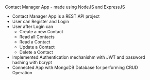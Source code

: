 Contact Manager App - made using NodeJS and ExpressJS
- Contact Manager App is a REST API project
- User can Register and Login
- User after Login can 
    - Create a new Contact
    - Read all Contacts
    - Read a Contact
    - Update a Contact
    - Delete a Contact
- Implemented Authentication mechanishm with JWT and password hashing with bcrypt
- Connected App with MongoDB Database for performing CRUD Operation
